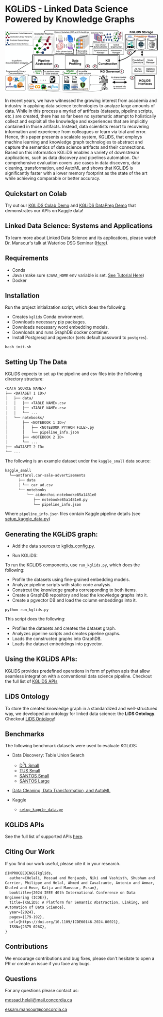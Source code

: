 # KGLiDS - Linked Data Science Powered by Knowledge Graphs

![KGLiDS_architecture](docs/graphics/kglids_architecture.jpg)


In recent years, we have witnessed the growing interest from academia and industry in applying data science technologies to analyze large amounts of data. While in this process a myriad of artifcats (datasets, pipeline scripts, etc.) are created, there has so far been no systematic attempt to holistically collect and exploit all the knowledge and experiences that are implicitly contained in those artifacts. Instead, data scientists resort to recovering information and experience from colleagues or learn via trial and error. 
Hence, this paper presents a scalable system, KGLiDS, that employs machine learning and knowledge graph technologies to abstract and capture the semantics of data science artifacts and their connections. Based on this information KGLiDS enables a variety of downstream applications, such as data discovery and pipelines automation. 
Our comprehensive evaluation covers use cases in data discovery, data cleaning, transformation, and AutoML and shows that KGLiDS is significantly faster with a lower memory footprint as the state of the art while achieving comparable or better accuracy.

## Quickstart on Colab
Try out our [KGLiDS Colab Demo](https://colab.research.google.com/drive/1dDiGh1KwJibR2pVjiMXFpHIHxfgByYxZ?usp=sharing) and [KGLiDS DataPrep Demo](https://colab.research.google.com/drive/1_gjONJlQwumhSOP5k_9b0O6xdTR5Gqbq?usp=sharing) that demonstrates our APIs on Kaggle data!

[comment]: <> (## Technical Report)
[comment]: <> (Our technical report is available on [ArXiv]&#40;https://arxiv.org/abs/2303.02204&#41; and includes more details on our system and interfaces is available)

## Linked Data Science: Systems and Applications
To learn more about Linked Data Science and its applications, please watch Dr. Mansour's talk at Waterloo DSG Seminar ([Here](https://www.youtube.com/watch?v=99wvN04C5fU)). 

## Requirements
* Conda
* Java (make sure `$JAVA_HOME` env variable is set. [See Tutorial Here](https://www.digitalocean.com/community/tutorials/how-to-install-java-with-apt-on-ubuntu-22-04))
* Docker

## Installation
Run the project initialization script, which does the following:
* Creates `kglids` Conda environment.
* Downloads necessary pip packages.
* Downloads necessary word embedding models.
* Downloads and runs GraphDB docker container.
* Install Postgresql and pgvector (sets default password to `postgres`).

```commandline
bash init.sh
```

## Setting Up The Data

KGLiDS expects to set up the pipeline and csv files into the following directory structure:

```
<DATA SOURCE NAME>/
├── <DATASET 1 ID>/
│   ├── data/
│   │   ├── <TABLE NAME>.csv
│   │   ├── <TABLE NAME>.csv
│   │   └── ...
│   └── notebooks/
│       ├── <NOTEBOOK 1 ID>/
│       │   ├── <NOTEBOOK PYTHON FILE>.py
│       │   └── pipeline_info.json
│       ├── <NOTEBOOK 2 ID>
│       └── ...      
├── <DATASET 2 ID>
└── ...
```

The following is an example dataset under the `kaggle_small` data source:
```
kaggle_small
  └──antfarol.car-sale-advertisements
      ├── data
      │ └── car_ad.csv
      └── notebooks
          └── aidenchoi-notebooke85a1481e0
             ├── notebooke85a1481e0.py
             └── pipeline_info.json
```

Where `pipeline_info.json` files contain Kaggle pipeline details (see [setup_kaggle_data.py](storage_utils/setup_kaggle_data.py))

## Generating the KGLiDS graph:
* Add the data sources to [kglids_config.py](kglids_config.py).

* Run KGLiDS:

To run the KGLiDS components, use `run_kglids.py`, which does the following: 

  * Profile the datasets using fine-grained embedding models.
  * Analyze pipeline scripts with static code analysis.
  * Constrcut the knowledge graphs corresponding to both items.
  * Create a GraphDB repository and load the knowledge graphs into it.
  * Create a pgvector DB and load the column embeddings into it.


```commandline
python run_kglids.py
```

This script does the following:
* Profiles the datasets and creates the dataset graph.
* Analyzes pipeline scripts and creates pipeline graphs.
* Loads the constructed graphs into GraphDB.
* Loads the dataset embeddings into pgvector.



## Using the KGLiDS APIs</b>: 

KGLiDS provides predefined operations in form of python apis that allow seamless integration with a conventional data science pipeline.
Checkout the full list of [KGLiDS APIs](docs/KGLiDS_apis.md)

## LiDS Ontology
To store the created knowledge graph in a standardized and well-structured way,
we developed an ontology for linked data science: the <b>LiDS Ontology</b>.<br/>
Checkout [LiDS Ontology](docs/LiDS_ontology.md)!

## Benchmarks
The following benchmark datasets were used to evaluate KGLiDS:
* Data Discovery: Table Union Search
  * [D<sup>3</sup>L Small](https://github.com/alex-bogatu/d3l)
  * [TUS Small](https://github.com/RJMillerLab/table-union-search-benchmark)
  * [SANTOS Small](https://github.com/northeastern-datalab/santos/tree/main)
  * [SANTOS Large](https://github.com/northeastern-datalab/santos/tree/main) 

* [Data Cleaning, Data Transformation, and AutoML](gnn_applications/README.md)
* Kaggle
  * [`setup_kaggle_data.py`](storage/utils/setup_kaggle_data.py)

## KGLiDS APIs
See the full list of supported APIs [here](docs/KGLiDS_apis.md).

## Citing Our Work
If you find our work useful, please cite it in your research.
```
@INPROCEEDINGS{kglids,
  author={Helali, Mossad and Monjazeb, Niki and Vashisth, Shubham and Carrier, Philippe and Helal, Ahmed and Cavalcante, Antonio and Ammar, Khaled and Hose, Katja and Mansour, Essam},
  booktitle={2024 IEEE 40th International Conference on Data Engineering (ICDE)}, 
  title={KGLiDS: A Platform for Semantic Abstraction, Linking, and Automation of Data Science}, 
  year={2024},
  pages={179-192},
  url={https://doi.org/10.1109/ICDE60146.2024.00021},
  ISSN={2375-026X},
}
```


## Contributions
We encourage contributions and bug fixes, please don't hesitate to open a PR or create an issue if you face any bugs.

## Questions
For any questions please contact us:

mossad.helali@mail.concordia.ca

essam.mansour@concordia.ca
